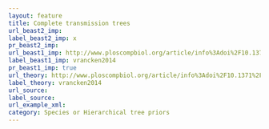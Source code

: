 ```yaml
---
layout: feature
title: Complete transmission trees
url_beast2_imp: 
label_beast2_imp: x
pr_beast2_imp: 
url_beast1_imp: http://www.ploscompbiol.org/article/info%3Adoi%2F10.1371%2Fjournal.pcbi.1003505
label_beast1_imp: vrancken2014
pr_beast1_imp: true
url_theory: http://www.ploscompbiol.org/article/info%3Adoi%2F10.1371%2Fjournal.pcbi.1003505
label_theory: vrancken2014
url_source: 
label_source: 
url_example_xml: 
category: Species or Hierarchical tree priors
---
```

